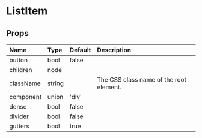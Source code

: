 ListItem
========



Props
-----


| Name | Type | Default | Description |
|:-----|:-----|:-----|:-----|
| button | bool | false |   |
| children | node |  |   |
| className | string |  |  The CSS class name of the root element. |
| component | union | 'div' |   |
| dense | bool | false |   |
| divider | bool | false |   |
| gutters | bool | true |   |
